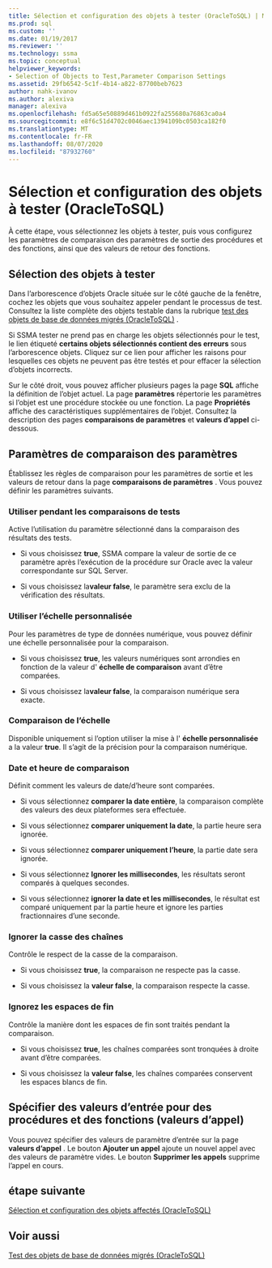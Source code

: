 ```yaml
---
title: Sélection et configuration des objets à tester (OracleToSQL) | Microsoft Docs
ms.prod: sql
ms.custom: ''
ms.date: 01/19/2017
ms.reviewer: ''
ms.technology: ssma
ms.topic: conceptual
helpviewer_keywords:
- Selection of Objects to Test,Parameter Comparison Settings
ms.assetid: 29fb6542-5c1f-4b14-a822-87700beb7623
author: nahk-ivanov
ms.author: alexiva
manager: alexiva
ms.openlocfilehash: fd5a65e50889d461b0922fa255680a76863ca0a4
ms.sourcegitcommit: e8f6c51d4702c0046aec1394109bc0503ca182f0
ms.translationtype: MT
ms.contentlocale: fr-FR
ms.lasthandoff: 08/07/2020
ms.locfileid: "87932760"
---
```

# <a name="selecting-and-configuring-objects-to-test-oracletosql"></a>Sélection et configuration des objets à tester (OracleToSQL)
À cette étape, vous sélectionnez les objets à tester, puis vous configurez les paramètres de comparaison des paramètres de sortie des procédures et des fonctions, ainsi que des valeurs de retour des fonctions.  
  
## <a name="selection-of-objects-to-test"></a>Sélection des objets à tester  
Dans l’arborescence d’objets Oracle située sur le côté gauche de la fenêtre, cochez les objets que vous souhaitez appeler pendant le processus de test. Consultez la liste complète des objets testable dans la rubrique [test des objets de base de données migrés &#40;OracleToSQL&#41;](../../ssma/oracle/testing-migrated-database-objects-oracletosql.md) .  
  
Si SSMA tester ne prend pas en charge les objets sélectionnés pour le test, le lien étiqueté **certains objets sélectionnés contient des erreurs** sous l’arborescence objets. Cliquez sur ce lien pour afficher les raisons pour lesquelles ces objets ne peuvent pas être testés et pour effacer la sélection d’objets incorrects.  
  
Sur le côté droit, vous pouvez afficher plusieurs pages la page **SQL** affiche la définition de l’objet actuel. La page **paramètres** répertorie les paramètres si l’objet est une procédure stockée ou une fonction. La page **Propriétés** affiche des caractéristiques supplémentaires de l’objet. Consultez la description des pages **comparaisons de paramètres** et **valeurs d’appel** ci-dessous.  
  
## <a name="parameter-comparison-settings"></a>Paramètres de comparaison des paramètres  
Établissez les règles de comparaison pour les paramètres de sortie et les valeurs de retour dans la page **comparaisons de paramètres** . Vous pouvez définir les paramètres suivants.  
  
### <a name="use-during-test-comparisons"></a>Utiliser pendant les comparaisons de tests  
Active l’utilisation du paramètre sélectionné dans la comparaison des résultats des tests.  
  
-   Si vous choisissez **true**, SSMA compare la valeur de sortie de ce paramètre après l’exécution de la procédure sur Oracle avec la valeur correspondante sur SQL Server.
  
-   Si vous choisissez la**valeur false**, le paramètre sera exclu de la vérification des résultats.  
  
### <a name="use-custom-scale"></a>Utiliser l’échelle personnalisée  
Pour les paramètres de type de données numérique, vous pouvez définir une échelle personnalisée pour la comparaison.  
  
-   Si vous choisissez **true**, les valeurs numériques sont arrondies en fonction de la valeur d' **échelle de comparaison** avant d’être comparées.  
  
-   Si vous choisissez la**valeur false**, la comparaison numérique sera exacte.  
  
### <a name="comparing-scale"></a>Comparaison de l’échelle  
Disponible uniquement si l’option utiliser la mise à l' **échelle personnalisée** a la valeur **true**. Il s’agit de la précision pour la comparaison numérique.  
  
### <a name="date-time-comparing"></a>Date et heure de comparaison  
Définit comment les valeurs de date/d’heure sont comparées.  
  
-   Si vous sélectionnez **comparer la date entière**, la comparaison complète des valeurs des deux plateformes sera effectuée.  
  
-   Si vous sélectionnez **comparer uniquement la date**, la partie heure sera ignorée.  
  
-   Si vous sélectionnez **comparer uniquement l’heure**, la partie date sera ignorée.  
  
-   Si vous sélectionnez **Ignorer les millisecondes**, les résultats seront comparés à quelques secondes.  
  
-   Si vous sélectionnez **ignorer la date et les millisecondes**, le résultat est comparé uniquement par la partie heure et ignore les parties fractionnaires d’une seconde.  
  
### <a name="ignore-strings-case"></a>Ignorer la casse des chaînes  
Contrôle le respect de la casse de la comparaison.  
  
-   Si vous choisissez **true**, la comparaison ne respecte pas la casse.  
  
-   Si vous choisissez la **valeur false**, la comparaison respecte la casse.  
  
### <a name="ignore-trailing-spaces"></a>Ignorez les espaces de fin  
Contrôle la manière dont les espaces de fin sont traités pendant la comparaison.  
  
-   Si vous choisissez **true**, les chaînes comparées sont tronquées à droite avant d’être comparées.  
  
-   Si vous choisissez la **valeur false**, les chaînes comparées conservent les espaces blancs de fin.  
  
## <a name="specify-input-values-for-procedures-and-functions-call-values"></a>Spécifier des valeurs d’entrée pour des procédures et des fonctions (valeurs d’appel)  
Vous pouvez spécifier des valeurs de paramètre d’entrée sur la page **valeurs d’appel** . Le bouton **Ajouter un appel** ajoute un nouvel appel avec des valeurs de paramètre vides. Le bouton **Supprimer les appels** supprime l’appel en cours.  
  
## <a name="next-step"></a>étape suivante  
[Sélection et configuration des objets affectés &#40;OracleToSQL&#41;](../../ssma/oracle/selecting-and-configuring-affected-objects-oracletosql.md)  
  
## <a name="see-also"></a>Voir aussi  
[Test des objets de base de données migrés &#40;OracleToSQL&#41;](../../ssma/oracle/testing-migrated-database-objects-oracletosql.md)  
  
